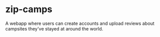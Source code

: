 # zip-camps
A webapp where users can create accounts and upload reviews about campsites they've stayed at around the world.
